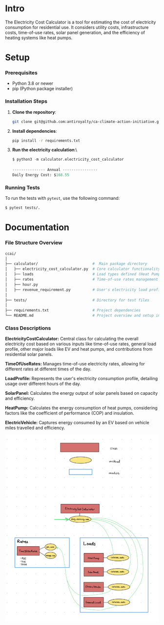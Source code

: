 # Intro
The Electricity Cost Calculator is a tool for estimating the cost of electricity consumption for residential use. It considers utility costs, infrastructure costs, time-of-use rates, solar panel generation, and the efficiency of heating systems like heat pumps.



# Setup

### Prerequisites

- Python 3.8 or newer
- pip (Python package installer)

### Installation Steps

1. **Clone the repository**:
    ```bash
    git clone git@github.com:antiroyalty/ca-climate-action-initiative.git
    ```

2. **Install dependencies**:
    ```bash
    pip install -r requirements.txt
    ```

3. **Run the electricity calculation**:\
    ```python
    $ python3 -m calculator.electricity_cost_calculator

    --------------- Annual ----------------
    Daily Energy Cost: $168.55
    ```


### Running Tests
To run the tests with `pytest`, use the following command:

```bash
$ pytest tests/.
```

# Documentation
### File Structure Overview
```bash
ccai/
│
├── calculator/                         #  Main package directory
│   ├── electricity_cost_calculator.py  # Core calculator functionality
│   ├── loads                           # Load types defined (Heat Pump, EV, Solar, General Load)
│   ├── rates                           # Time-of-use rates management for each utility (PG&E, SCE, SDGE)
│   ├── hour.py
│   ├── revenue_requirement.py          # User's electricity load profile
│
├── tests/                              # Directory for test files
│
├── requirements.txt                    # Project dependencies
└── README.md                           # Project overview and setup instructions
```

### Class Descriptions
**ElectricityCostCalculator:** Central class for calculating the overall electricity cost based on various inputs like time-of-use rates, general load profile, other major loads like EV and heat pumps, and contributions from residential solar panels.

**TimeOfUseRates:** Manages time-of-use electricity rates, allowing for different rates at different times of the day.

**LoadProfile:** Represents the user's electricity consumption profile, detailing usage over different hours of the day.

**SolarPanel:** Calculates the energy output of solar panels based on capacity and efficiency.

**HeatPump:** Calculates the energy consumption of heat pumps, considering factors like the coefficient of performance (COP) and insulation.

**ElectricVehicle:** Captures energy consumed by an EV based on vehicle miles travelled and efficiency.

![Class Diagram](class-diagram.png)
